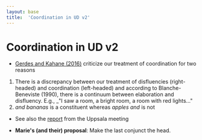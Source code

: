 ```yaml
---
layout: base
title:  'Coordination in UD v2'
---
```


# Coordination in UD v2

* [Gerdes and Kahane (2016)](https://aclweb.org/anthology/W/W16/W16-1715.pdf) criticize our treatment of coordination for two reasons
 1. There is a discrepancy between our treatment of disfluencies (right-headed) and coordination (left-headed) and according to Blanche-Beneviste (1990), there is a continuum between elaboration and disfluency. E.g., _"I saw a room, a bright room, a room with red lights..."
 2. _and bananas_ is a constituent whereas _apples and_ is not
 
* See also the [report](../2015-08-23-uppsala/coordination.html) from the Uppsala meeting

* **Marie's (and their) proposal**: Make the last conjunct the head.




